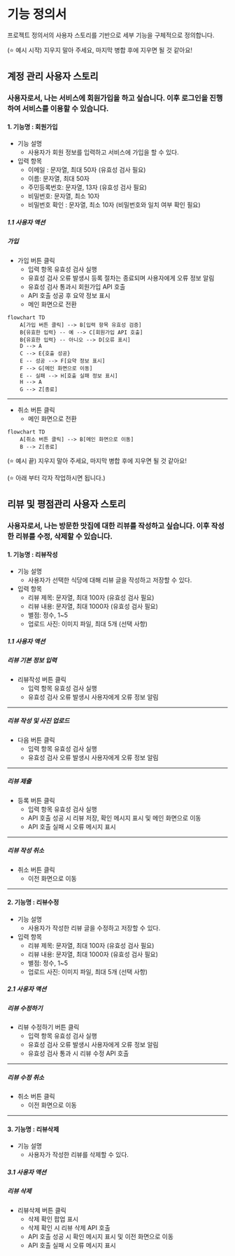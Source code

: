 # 기능 정의서

프로젝트 정의서의 사용자 스토리를 기반으로 세부 기능을 구체적으로 정의합니다.

(⭐️ 예시 시작) 지우지 말아 주세요, 마지막 병합 후에 지우면 될 것 같아요!

## 계정 관리 사용자 스토리

### 사용자로서, 나는 서비스에 회원가입을 하고 싶습니다. 이후 로그인을 진행하여 서비스를 이용할 수 있습니다.

#### 1. 기능명 : 회원가입

- 기능 설명
  - 사용자가 회원 정보를 입력하고 서비스에 가입을 할 수 있다.
- 입력 항목
  - 이메일 : 문자열, 최대 50자 (유효성 검사 필요)
  - 이름: 문자열, 최대 50자
  - 주민등록번호: 문자열, 13자 (유효성 검사 필요)
  - 비밀번호: 문자열, 최소 10자
  - 비밀번호 확인 : 문자열, 최소 10자 (비밀번호와 일치 여부 확인 필요)

##### 1.1 사용자 액션

##### 가입

- 가입 버튼 클릭
  - 입력 항목 유효성 검사 실행
  - 유효성 검사 오류 발생시 등록 절차는 종료되며 사용자에게 오류 정보 알림
  - 유효성 검사 통과시 회원가입 API 호출
  - API 호출 성공 후 요약 정보 표시
  - 메인 화면으로 전환

```mermaid
flowchart TD
    A[가입 버튼 클릭] --> B[입력 항목 유효성 검증]
    B{유효한 입력} -- 예 --> C[회원가입 API 호출]
    B{유효한 입력} -- 아니오 --> D[오류 표시]
    D --> A
    C --> E{호출 성공}
    E -- 성공 --> F[요약 정보 표시]
    F --> G[메인 화면으로 이동]
    E -- 실패 --> H[호출 실패 정보 표시]
    H --> A
    G --> Z[종료]
```

---

- 취소 버튼 클릭
  - 메인 화면으로 전환

```mermaid
flowchart TD
    A[취소 버튼 클릭] --> B[메인 화면으로 이동]
    B --> Z[종료]
```

(⭐️ 예시 끝) 지우지 말아 주세요, 마지막 병합 후에 지우면 될 것 같아요!

(⭐️ 아래 부터 각자 작업하시면 됩니다.)

## 리뷰 및 평점관리 사용자 스토리

### 사용자로서, 나는 방문한 맛집에 대한 리뷰를 작성하고 싶습니다. 이후 작성한 리뷰를 수정, 삭제할 수 있습니다.

#### 1. 기능명 : 리뷰작성

- 기능 설명
  - 사용자가 선택한 식당에 대해 리뷰 글을 작성하고 저장할 수 있다.
- 입력 항목
  - 리뷰 제목: 문자열, 최대 100자 (유효성 검사 필요)
  - 리뷰 내용: 문자열, 최대 1000자 (유효성 검사 필요)
  - 별점: 정수, 1~5
  - 업로드 사진: 이미지 파일, 최대 5개 (선택 사항)

##### 1.1 사용자 액션

##### 리뷰 기본 정보 입력

- 리뷰작성 버튼 클릭
  - 입력 항목 유효성 검사 실행
  - 유효성 검사 오류 발생시 사용자에게 오류 정보 알림

---

##### 리뷰 작성 및 사진 업로드

- 다음 버튼 클릭
  - 입력 항목 유효성 검사 실행
  - 유효성 검사 오류 발생시 사용자에게 오류 정보 알림

---

##### 리뷰 제출

- 등록 버튼 클릭
  - 입력 항목 유효성 검사 실행
  - API 호출 성공 시 리뷰 저장, 확인 메시지 표시 및 메인 화면으로 이동
  - API 호출 실패 시 오류 메시지 표시

---

##### 리뷰 작성 취소

- 취소 버튼 클릭
  - 이전 화면으로 이동

---

#### 2. 기능명 : 리뷰수정

- 기능 설명
  - 사용자가 작성한 리뷰 글을 수정하고 저장할 수 있다.
- 입력 항목
  - 리뷰 제목: 문자열, 최대 100자 (유효성 검사 필요)
  - 리뷰 내용: 문자열, 최대 1000자 (유효성 검사 필요)
  - 별점: 정수, 1~5
  - 업로드 사진: 이미지 파일, 최대 5개 (선택 사항)

##### 2.1 사용자 액션

##### 리뷰 수정하기

- 리뷰 수정하기 버튼 클릭
  - 입력 항목 유효성 검사 실행
  - 유효성 검사 오류 발생시 사용자에게 오류 정보 알림
  - 유효성 검사 통과 시 리뷰 수정 API 호출

---

##### 리뷰 수정 취소

- 취소 버튼 클릭
  - 이전 화면으로 이동

---

#### 3. 기능명 : 리뷰삭제

- 기능 설명
  - 사용자가 작성한 리뷰를 삭제할 수 있다.

##### 3.1 사용자 액션

##### 리뷰 삭제

- 리뷰삭제 버튼 클릭
  - 삭제 확인 팝업 표시
  - 삭제 확인 시 리뷰 삭제 API 호출
  - API 호출 성공 시 확인 메시지 표시 및 이전 화면으로 이동
  - API 호출 실패 시 오류 메시지 표시

